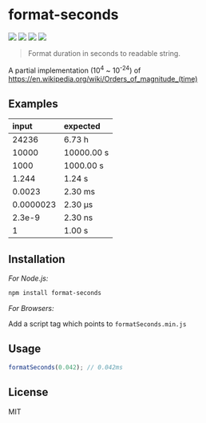 # format-seconds
[![](https://img.shields.io/travis/cloudinsight/format-seconds.svg)](https://travis-ci.org/cloudinsight/format-seconds)
[![](https://img.shields.io/npm/v/format-seconds.svg)](https://www.npmjs.com/package/format-seconds)
[![](https://img.shields.io/npm/dm/format-seconds.svg)](http://npm-stat.com/charts.html?package=format-seconds)
[![](https://img.shields.io/npm/l/format-seconds.svg)](https://github.com/cloudinsight/format-seconds/blob/master/LICENSE)

> Format duration in seconds to readable string.

A partial implementation (10<sup>4</sup> ~ 10<sup>-24</sup>)
 of https://en.wikipedia.org/wiki/Orders_of_magnitude_(time)

## Examples
 
|  input |  expected  |
|:-------|:-----------|
| 24236 |  6.73 h  |
| 10000 |  10000.00 s  |
| 1000 |  1000.00 s  |
| 1.244 |  1.24 s  |
| 0.0023 |  2.30 ms  |
| 0.0000023 |  2.30 µs  |
| 2.3e-9 |  2.30 ns  |
| 1 |  1.00 s  |
 
## Installation

*For Node.js:*

```sh
npm install format-seconds
```

*For Browsers:*

Add a script tag which points to `formatSeconds.min.js`

## Usage

```js
formatSeconds(0.042); // 0.042ms
```

## License 

MIT
